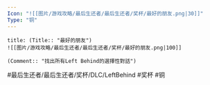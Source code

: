 ```yaml
---
Icon: "![[图片/游戏攻略/最后生还者/最后生还者/奖杯/最好的朋友.png|30]]"
Type: "铜"
---
```

```ad-common-bronze-trophy
title: (Title:: "最好的朋友")
![[图片/游戏攻略/最后生还者/最后生还者/奖杯/最好的朋友.png|100]]

(Comment:: "找出所有Left Behind的選擇性對話")
```

#最后生还者/最后生还者/奖杯/DLC/LeftBehind #奖杯 #铜
